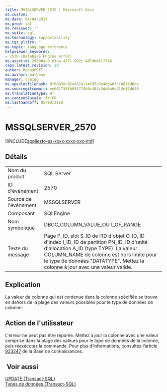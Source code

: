 ```yaml
---
title: MSSQLSERVER_2570 | Microsoft Docs
ms.custom: ''
ms.date: 04/04/2017
ms.prod: sql
ms.reviewer: ''
ms.suite: sql
ms.technology: supportability
ms.tgt_pltfrm: ''
ms.topic: language-reference
helpviewer_keywords:
- 2570 (Database Engine error)
ms.assetid: 29800aa9-81aa-4371-992c-487dbb617f46
caps.latest.revision: 20
author: MashaMSFT
ms.author: mathoma
manager: craigg
ms.openlocfilehash: 8f6803dc02e037a114fd5c9e40da0fcc8871d8be
ms.sourcegitcommit: ee661730fb695774b9c483c3dd0a6c314e17ddf8
ms.translationtype: HT
ms.contentlocale: fr-FR
ms.lasthandoff: 05/19/2018
---
```

# <a name="mssqlserver2570"></a>MSSQLSERVER_2570
[!INCLUDE[appliesto-ss-xxxx-xxxx-xxx-md](../../includes/appliesto-ss-xxxx-xxxx-xxx-md.md)]
  
## <a name="details"></a>Détails  
  
|||  
|-|-|  
|Nom du produit|SQL Server|  
|ID d'événement|2570|  
|Source de l'événement|MSSQLSERVER|  
|Composant|SQLEngine|  
|Nom symbolique|DBCC_COLUMN_VALUE_OUT_OF_RANGE|  
|Texte du message|Page P_ID, slot S_ID de l'ID d'objet O_ID, ID d'index I_ID, ID de partition PN_ID, ID d'unité d'allocation A_ID (type TYPE). La valeur COLUMN_NAME de colonne est hors limite pour le type de données "DATATYPE". Mettez la colonne à jour avec une valeur valide.|  
  
## <a name="explanation"></a>Explication  
La valeur de colonne qui est contenue dans la colonne spécifiée se trouve en dehors de la plage des valeurs possibles pour le type de données de colonne.  
  
## <a name="user-action"></a>Action de l'utilisateur  
L'erreur ne peut pas être réparée. Mettez à jour la colonne avec une valeur comprise dans la plage des valeurs pour le type de données de la colonne, puis réexécutez la commande.  Pour plus d’informations, consultez l’article [923247](http://support.microsoft.com/kb/923247) de la Base de connaissances.  
  
## <a name="see-also"></a> Voir aussi  
[UPDATE &#40;Transact-SQL&#41;](~/t-sql/queries/update-transact-sql.md)  
[Types de données &#40;Transact-SQL&#41;](~/t-sql/data-types/data-types-transact-sql.md)  
  
